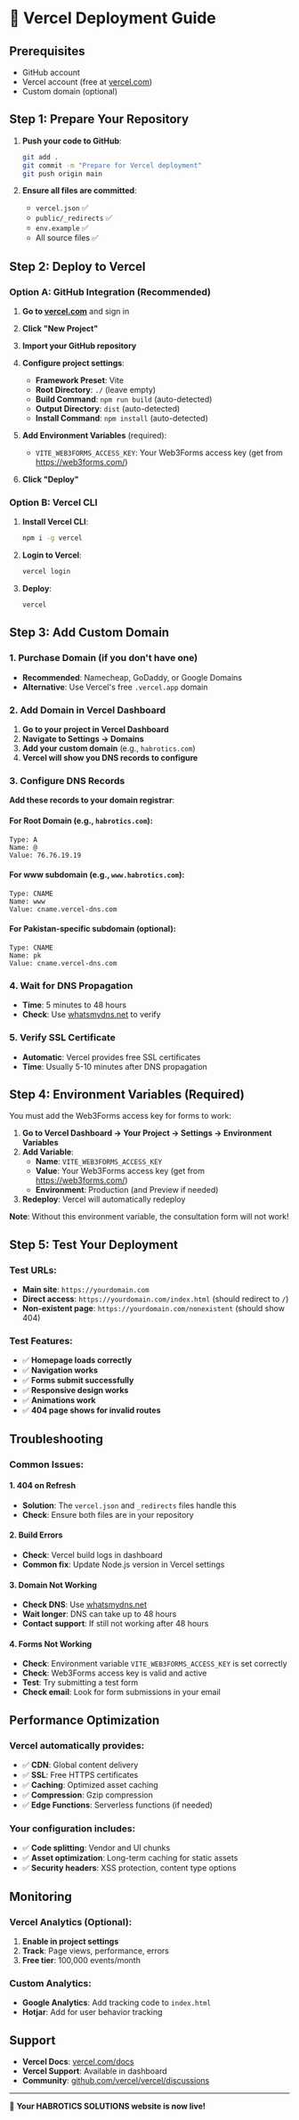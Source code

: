# 🚀 Vercel Deployment Guide

## Prerequisites
- GitHub account
- Vercel account (free at [vercel.com](https://vercel.com))
- Custom domain (optional)

## Step 1: Prepare Your Repository

1. **Push your code to GitHub**:
   ```bash
   git add .
   git commit -m "Prepare for Vercel deployment"
   git push origin main
   ```

2. **Ensure all files are committed**:
   - `vercel.json` ✅
   - `public/_redirects` ✅
   - `env.example` ✅
   - All source files ✅

## Step 2: Deploy to Vercel

### Option A: GitHub Integration (Recommended)

1. **Go to [vercel.com](https://vercel.com)** and sign in
2. **Click "New Project"**
3. **Import your GitHub repository**
4. **Configure project settings**:
   - **Framework Preset**: Vite
   - **Root Directory**: `./` (leave empty)
   - **Build Command**: `npm run build` (auto-detected)
   - **Output Directory**: `dist` (auto-detected)
   - **Install Command**: `npm install` (auto-detected)

5. **Add Environment Variables** (required):
   - `VITE_WEB3FORMS_ACCESS_KEY`: Your Web3Forms access key (get from https://web3forms.com/)

6. **Click "Deploy"**

### Option B: Vercel CLI

1. **Install Vercel CLI**:
   ```bash
   npm i -g vercel
   ```

2. **Login to Vercel**:
   ```bash
   vercel login
   ```

3. **Deploy**:
   ```bash
   vercel
   ```

## Step 3: Add Custom Domain

### 1. Purchase Domain (if you don't have one)
- **Recommended**: Namecheap, GoDaddy, or Google Domains
- **Alternative**: Use Vercel's free `.vercel.app` domain

### 2. Add Domain in Vercel Dashboard

1. **Go to your project in Vercel Dashboard**
2. **Navigate to Settings → Domains**
3. **Add your custom domain** (e.g., `habrotics.com`)
4. **Vercel will show you DNS records to configure**

### 3. Configure DNS Records

**Add these records to your domain registrar**:

#### For Root Domain (e.g., `habrotics.com`):
```
Type: A
Name: @
Value: 76.76.19.19
```

#### For www subdomain (e.g., `www.habrotics.com`):
```
Type: CNAME
Name: www
Value: cname.vercel-dns.com
```

#### For Pakistan-specific subdomain (optional):
```
Type: CNAME
Name: pk
Value: cname.vercel-dns.com
```

### 4. Wait for DNS Propagation
- **Time**: 5 minutes to 48 hours
- **Check**: Use [whatsmydns.net](https://whatsmydns.net) to verify

### 5. Verify SSL Certificate
- **Automatic**: Vercel provides free SSL certificates
- **Time**: Usually 5-10 minutes after DNS propagation

## Step 4: Environment Variables (Required)

You must add the Web3Forms access key for forms to work:

1. **Go to Vercel Dashboard → Your Project → Settings → Environment Variables**
2. **Add Variable**:
   - **Name**: `VITE_WEB3FORMS_ACCESS_KEY`
   - **Value**: Your Web3Forms access key (get from https://web3forms.com/)
   - **Environment**: Production (and Preview if needed)
3. **Redeploy**: Vercel will automatically redeploy

**Note**: Without this environment variable, the consultation form will not work!

## Step 5: Test Your Deployment

### Test URLs:
- **Main site**: `https://yourdomain.com`
- **Direct access**: `https://yourdomain.com/index.html` (should redirect to `/`)
- **Non-existent page**: `https://yourdomain.com/nonexistent` (should show 404)

### Test Features:
- ✅ **Homepage loads correctly**
- ✅ **Navigation works**
- ✅ **Forms submit successfully**
- ✅ **Responsive design works**
- ✅ **Animations work**
- ✅ **404 page shows for invalid routes**

## Troubleshooting

### Common Issues:

#### 1. **404 on Refresh**
- **Solution**: The `vercel.json` and `_redirects` files handle this
- **Check**: Ensure both files are in your repository

#### 2. **Build Errors**
- **Check**: Vercel build logs in dashboard
- **Common fix**: Update Node.js version in Vercel settings

#### 3. **Domain Not Working**
- **Check DNS**: Use [whatsmydns.net](https://whatsmydns.net)
- **Wait longer**: DNS can take up to 48 hours
- **Contact support**: If still not working after 48 hours

#### 4. **Forms Not Working**
- **Check**: Environment variable `VITE_WEB3FORMS_ACCESS_KEY` is set correctly
- **Check**: Web3Forms access key is valid and active
- **Test**: Try submitting a test form
- **Check email**: Look for form submissions in your email

## Performance Optimization

### Vercel automatically provides:
- ✅ **CDN**: Global content delivery
- ✅ **SSL**: Free HTTPS certificates
- ✅ **Caching**: Optimized asset caching
- ✅ **Compression**: Gzip compression
- ✅ **Edge Functions**: Serverless functions (if needed)

### Your configuration includes:
- ✅ **Code splitting**: Vendor and UI chunks
- ✅ **Asset optimization**: Long-term caching for static assets
- ✅ **Security headers**: XSS protection, content type options

## Monitoring

### Vercel Analytics (Optional):
1. **Enable in project settings**
2. **Track**: Page views, performance, errors
3. **Free tier**: 100,000 events/month

### Custom Analytics:
- **Google Analytics**: Add tracking code to `index.html`
- **Hotjar**: Add for user behavior tracking

## Support

- **Vercel Docs**: [vercel.com/docs](https://vercel.com/docs)
- **Vercel Support**: Available in dashboard
- **Community**: [github.com/vercel/vercel/discussions](https://github.com/vercel/vercel/discussions)

---

🎉 **Your HABROTICS SOLUTIONS website is now live!**
